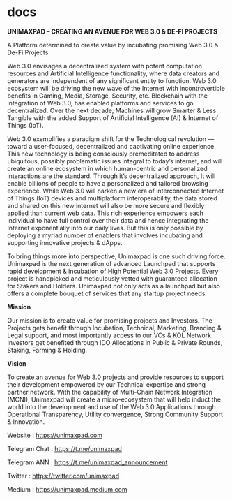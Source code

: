 # docs


**UNIMAXPAD – CREATING AN AVENUE FOR WEB 3.0 & DE-FI PROJECTS**

A Platform determined to create value by incubating promising Web 3.0 & De-Fi Projects.

Web 3.0 envisages a decentralized system with potent computation resources and Artificial Intelligence functionality, where data creators and generators are independent of any significant entity to function. Web 3.0 ecosystem will be driving the new wave of the Internet with incontrovertible benefits in Gaming, Media, Storage, Security, etc. Blockchain with the integration of Web 3.0, has enabled platforms and services to go decentralized. Over the next decade, Machines will grow Smarter & Less Tangible with the added Support of Artificial Intelligence (AI) & Internet of Things (IoT).

Web 3.0 exemplifies a paradigm shift for the Technological revolution — toward a user-focused, decentralized and captivating online experience. This new technology is being consciously premeditated to address ubiquitous, possibly problematic issues integral to today’s internet, and will create an online ecosystem in which human-centric and personalized interactions are the standard. Through it’s decentralized approach, It will enable billions of people to have a personalized and tailored browsing experience. While Web 3.0 will harken a new era of interconnected Internet of Things (IoT) devices and multiplatform interoperability, the data stored and shared on this new internet will also be more secure and flexibly applied than current web data. This rich experience empowers each individual to have full control over their data and hence integrating the Internet exponentially into our daily lives. But this is only possible by deploying a myriad number of enablers that involves incubating and supporting innovative projects & dApps.

To bring things more into perspective, Unimaxpad is one such driving force. Unimaxpad is the next generation of advanced Launchpad that supports rapid development & incubation of High Potential Web 3.0 Projects. Every project is handpicked and meticulously vetted with guaranteed allocation for Stakers and Holders. Unimaxpad not only acts as a launchpad but also offers a complete bouquet of services that any startup project needs.

**Mission**

Our mission is to create value for promising projects and Investors.
The Projects gets benefit through Incubation, Technical, Marketing, Branding & Legal support, and most importantly access to our VCs & KOL Network.
Investors get benefited through IDO Allocations in Public & Private Rounds, Staking, Farming & Holding.

**Vision**

To create an avenue for Web 3.0 projects and provide resources to support their development empowered by our Technical expertise and strong partner network. With the capability of Multi-Chain Network Integration (MCNI), Unimaxpad will create a micro-ecosystem that will help induct the world into the development and use of the Web 3.0 Applications through Operational Transparency, Utility convergence, Strong Community Support & Innovation.

Website : https://unimaxpad.com

Telegram Chat : https://t.me/unimaxpad

Telegram ANN : https://t.me/unimaxpad_announcement

Twitter : https://twitter.com/unimaxpad

Medium : https://unimaxpad.medium.com
